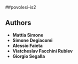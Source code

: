 ##povolesi-is2

## Authors

* **Mattia Simone**
* **Simone Degiacomi**
* **Alessio Faieta**
* **Viatcheslav Facchini Rublev**
* **Giorgio Segalla**
